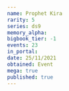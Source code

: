 ```yaml
---
name: Prophet Kira
rarity: 5
series: ds9
memory_alpha:
bigbook_tier: -1
events: 23
in_portal:
date: 25/11/2021
obtained: Event
mega: true
published: true
---
```



